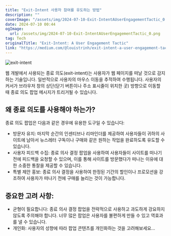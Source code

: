 ```yaml
---
title: "Exit-Intent 사용자 참여를 유도하는 방법"
description: ""
coverImage: "/assets/img/2024-07-10-Exit-IntentAUserEngagementTactic_0.png"
date: 2024-07-10 00:44
ogImage: 
  url: /assets/img/2024-07-10-Exit-IntentAUserEngagementTactic_0.png
tag: Tech
originalTitle: "Exit-Intent: A User Engagement Tactic"
link: "https://medium.com/@louistrinh/exit-intent-a-user-engagement-tactic-b0639eaf25f2"
---
```



![exit-intent](/assets/img/2024-07-10-Exit-IntentAUserEngagementTactic_0.png)

웹 개발에서 사용되는 종료 의도(exit-intent)는 사용자가 웹 페이지를 떠날 것으로 감지하는 기술입니다. 일반적으로 사용자의 마우스 이동을 추적하여 수행됩니다. 사용자의 커서가 브라우저 창의 상단(닫기 버튼이나 주소 표시줄이 위치한 곳) 방향으로 이동할 때 종료 의도 팝업 메시지가 트리거될 수 있습니다.

## 왜 종료 의도를 사용해야 하는가?

종료 의도 팝업은 다음과 같은 경우에 유용한 도구일 수 있습니다:

<div class="content-ad"></div>

- 방문자 유지: 마지막 순간의 인센티브나 리마인더를 제공하여 사용자들이 귀하의 사이트에 남아서 뉴스레터 구독이나 구매와 같은 원하는 작업을 완료하도록 유도할 수 있습니다.
- 사용자 피드백 수집: 종료 의사 결정 팝업을 사용하여 사용자들이 사이트를 떠나기 전에 피드백을 요청할 수 있으며, 이를 통해 사이트를 방문했다가 떠나는 이유에 대한 소중한 통찰을 제공할 수 있습니다.
- 특별 제안 홍보: 종료 의사 결정을 사용하여 한정된 기간의 할인이나 프로모션을 강조하여 사용자가 떠나기 전에 구매를 늘리는 것이 가능합니다.

## 중요한 고려 사항:

- 균형이 필요합니다: 종료 의사 결정 팝업을 전략적으로 사용하고 과도하게 강요하지 않도록 주의해야 합니다. 너무 많은 팝업은 사용자를 불편하게 만들 수 있고 역효과를 낼 수 있습니다.
- 개인화: 사용자의 성향에 따라 팝업 콘텐츠를 개인화하는 것을 고려해보세요...